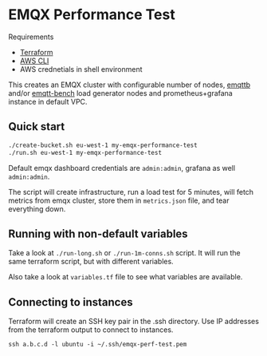 # EMQX Performance Test

Requirements
- [Terraform](https://developer.hashicorp.com/terraform/downloads)
- [AWS CLI](https://docs.aws.amazon.com/cli/latest/userguide/getting-started-install.html)
- AWS crednetials in shell environment

This creates an EMQX cluster with configurable number of nodes, [emqttb](https://github.com/emqx/emqttb) and/or [emqtt-bench](https://github.com/emqx/emqtt-bench) load generator nodes and prometheus+grafana instance in default VPC.

## Quick start

```bash
./create-bucket.sh eu-west-1 my-emqx-performance-test
./run.sh eu-west-1 my-emqx-performance-test
```

Default emqx dashboard credentials are `admin:admin`, grafana as well `admin:admin`.

The script will create infrastructure, run a load test for 5 minutes, will fetch metrics from emqx cluster, store them in `metrics.json` file, and tear everything down.

## Running with non-default variables

Take a look at `./run-long.sh` or `./run-1m-conns.sh` script. It will run the same terraform script, but with different variables.

Also take a look at `variables.tf` file to see what variables are available.

## Connecting to instances

Terraform will create an SSH key pair in the .ssh directory. Use IP addresses from the terraform output to connect to instances.

```
ssh a.b.c.d -l ubuntu -i ~/.ssh/emqx-perf-test.pem
```
